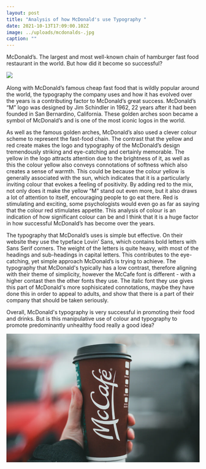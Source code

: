 ```yaml
---
layout: post
title: "Analysis of how McDonald's use Typography "
date: 2021-10-13T17:09:00.102Z
image: ../uploads/mcdonalds-.jpg
caption: ""
---
```

McDonald’s. The largest and most well-known chain of hamburger fast food restaurant in the world. But how did it become so successful?

![](../uploads/tom-ritson-14-jjxwxuys-unsplash.jpg)

Along with McDonald’s famous cheap fast food that is wildly popular around the world, the typography the company uses and how it has evolved over the years is a contributing factor to McDonald’s great success. McDonald’s “M” logo was designed by Jim Schindler in 1962, 22 years after it had been founded in San Bernardino, California. These golden arches soon became a symbol of McDonald’s and is one of the most iconic logos in the world.

As well as the famous golden arches, McDonald’s also used a clever colour scheme to represent the fast-food chain. The contrast that the yellow and red create makes the logo and typography of the McDonald’s design tremendously striking and eye-catching and certainly memorable. The yellow in the logo attracts attention due to the brightness of it, as well as this the colour yellow also conveys connotations of softness which also creates a sense of warmth. This could be because the colour yellow is generally associated with the sun, which indicates that it is a particularly inviting colour that evokes a feeling of positivity. By adding red to the mix, not only does it make the yellow “M” stand out even more, but it also draws a lot of attention to itself, encouraging people to go eat there. Red is stimulating and exciting, some psychologists would even go as far as saying that the colour red stimulates appetite. This analysis of colour is an indication of how significant colour can be and I think that it is a huge factor in how successful McDonald’s has become over the years.

The typography that McDonald’s uses is simple but effective. On their website they use the typeface Lovin’ Sans, which contains bold letters with Sans Serif corners. The weight of the letters is quite heavy, with most of the headings and sub-headings in capital letters. This contributes to the eye-catching, yet simple approach McDonald’s is trying to achieve. The typography that McDonald's typically has a low contrast, therefore aligning with their theme of simplicity, however the McCafe font is different - with a higher contast then the other fonts they use. The italic font they use gives this part of McDonald's more sophisicated connotations, maybe they have done this in order to appeal to adults, and show that there is a part of their company that should be taken seriously. 

Overall, McDonald's typography is very successful in promoting their food and drinks. But is this manipulative use of colour and typography to promote predominantly unhealthy food really a good idea? 

![](../uploads/cafe-maccies.webp)